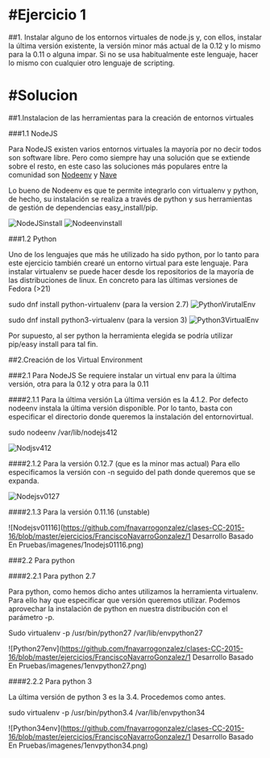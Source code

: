 #Ejercicio 1
==============================

##1. Instalar alguno de los entornos virtuales de node.js y, con ellos, instalar la última versión existente, la versión minor más actual de la 0.12 y lo mismo para la 0.11 o alguna impar. 
Si no se usa habitualmente este lenguaje, hacer lo mismo con cualquier otro lenguaje de scripting.

#Solucion 
==============================
##1.Instalacion de las herramientas para la creación de entornos virtuales

###1.1 NodeJS

Para NodeJS existen varios entornos virtuales la mayoría por no decir todos son software libre. 
Pero como siempre hay una solución que se extiende sobre el resto, en este caso las soluciones más populares entre la comunidad son [Nodeenv](https://github.com/ekalinin/nodeenv) y [Nave](https://github.com/isaacs/nave)

Lo bueno de Nodeenv es que te permite integrarlo con virtualenv y python, de hecho, su instalación se realiza a través de python y sus herramientas de gestión de dependencias easy_install/pip.

![NodeJSinstall](https://github.com/fnavarrogonzalez/clases-CC-2015-16/blob/master/ejercicios/FranciscoNavarroGonzalez/1%20Desarrollo%20Basado%20En%20Pruebas/imagenes/1nodejs.png "Instalacion NodeJS")
![Nodeenvinstall](https://github.com/fnavarrogonzalez/clases-CC-2015-16/blob/master/ejercicios/FranciscoNavarroGonzalez/1%20Desarrollo%20Basado%20En%20Pruebas/imagenes/1nodenv.png)

###1.2 Python

Uno de los lenguajes que más he utilizado ha sido python, por lo tanto para este ejercicio también crearé un entorno virtual para este lenguaje. 
Para instalar virtualenv se puede hacer desde los repositorios de la mayoría de las distribuciones de linux. 
En concreto para las últimas versiones de Fedora (>21)  

sudo dnf install python-virtualenv (para la version 2.7)
![PythonVirutalEnv](https://github.com/fnavarrogonzalez/clases-CC-2015-16/blob/master/ejercicios/FranciscoNavarroGonzalez/1%20Desarrollo%20Basado%20En%20Pruebas/imagenes/1python27virtualenv.png)

sudo dnf install python3-virtualenv (para la version 3)
![Python3VirtualEnv](https://github.com/fnavarrogonzalez/clases-CC-2015-16/blob/master/ejercicios/FranciscoNavarroGonzalez/1%20Desarrollo%20Basado%20En%20Pruebas/imagenes/1python3virtualenv.png)

Por supuesto, al ser python la herramienta elegida se podría utilizar pip/easy install para tal fin.

##2.Creación de los Virtual Environment

###2.1 Para NodeJS
Se requiere instalar un virtual env para la última versión, otra para la 0.12 y otra para la 0.11

####2.1.1 Para la última versión
La última versión es la 4.1.2. Por defecto nodeenv instala la última versión disponible. 
Por lo tanto, basta con especificar el directorio donde queremos la instalación del entornovirtual. 

sudo nodeenv /var/lib/nodejs412

![Nodjsv412](https://github.com/fnavarrogonzalez/clases-CC-2015-16/blob/master/ejercicios/FranciscoNavarroGonzalez/1%20Desarrollo%20Basado%20En%20Pruebas/imagenes/1nodejs412.png)

####2.1.2 Para la versión 0.12.7 (que es la minor mas actual)
Para ello especificamos la versión con -n seguido del path donde queremos que se expanda. 

![Nodejsv0127](https://github.com/fnavarrogonzalez/clases-CC-2015-16/blob/master/ejercicios/FranciscoNavarroGonzalez/1%20Desarrollo%20Basado%20En%20Pruebas/imagenes/1nodejs0127.png)

####2.1.3 Para la versión 0.11.16 (unstable)

![Nodejsv01116](https://github.com/fnavarrogonzalez/clases-CC-2015-16/blob/master/ejercicios/FranciscoNavarroGonzalez/1 Desarrollo Basado En Pruebas/imagenes/1nodejs01116.png)


###2.2 Para python

####2.2.1 Para python 2.7

Para python, como hemos dicho antes utilizamos la herramienta virtualenv. 
Para ello hay que especificar que versión queremos utilizar. Podemos aprovechar la instalación de python en nuestra distribución con el parámetro -p. 

Sudo virtualenv -p /usr/bin/python27 /var/lib/envpython27

![Python27env](https://github.com/fnavarrogonzalez/clases-CC-2015-16/blob/master/ejercicios/FranciscoNavarroGonzalez/1 Desarrollo Basado En Pruebas/imagenes/1envpython27.png)

####2.2.2 Para python 3

La última versión de python 3 es la 3.4. Procedemos como antes. 

sudo virtualenv -p /usr/bin/python3.4 /var/lib/envpython34

![Python34env](https://github.com/fnavarrogonzalez/clases-CC-2015-16/blob/master/ejercicios/FranciscoNavarroGonzalez/1 Desarrollo Basado En Pruebas/imagenes/1envpython34.png)
